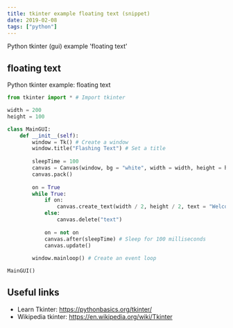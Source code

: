 ```yaml
---
title: tkinter example floating text (snippet)
date: 2019-02-08
tags: ["python"]
---
```

Python tkinter (gui) example 'floating text'


## floating text

Python tkinter example: floating text

```python
from tkinter import * # Import tkinter

width = 200
height = 100

class MainGUI:
    def __init__(self):
        window = Tk() # Create a window
        window.title("Flashing Text") # Set a title
        
        sleepTime = 100
        canvas = Canvas(window, bg = "white", width = width, height = height)
        canvas.pack()
        
        on = True
        while True:
            if on:
                canvas.create_text(width / 2, height / 2, text = "Welcome", tags = "text")
            else:
                canvas.delete("text")
                
            on = not on  
            canvas.after(sleepTime) # Sleep for 100 milliseconds
            canvas.update()
        
        window.mainloop() # Create an event loop

MainGUI()


```

## Useful links

- Learn Tkinter: https://pythonbasics.org/tkinter/
- Wikipedia tkinter: https://en.wikipedia.org/wiki/Tkinter
